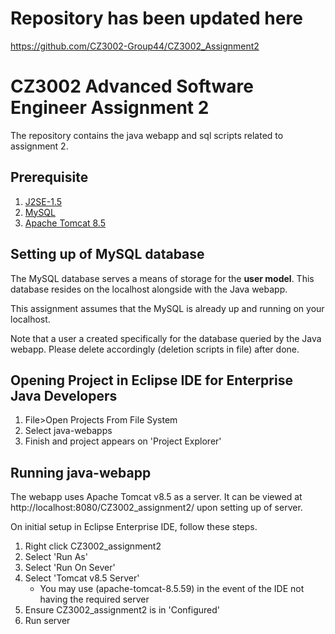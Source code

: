 # Repository has been updated here
https://github.com/CZ3002-Group44/CZ3002_Assignment2

# CZ3002 Advanced Software Engineer Assignment 2
The repository contains the java webapp and sql scripts related to assignment 2.

## Prerequisite
1. [J2SE-1.5](https://www.oracle.com/java/technologies/javase-jre8-downloads.html)
2. [MySQL](https://dev.mysql.com/downloads/)
3. [Apache Tomcat 8.5](apache-tomcat-8.5.59)

## Setting up of MySQL database
The MySQL database serves a means of storage for the **user model**. This database resides on the localhost alongside with the Java webapp.

This assignment assumes that the MySQL is already up and running on your localhost.

Note that a user a created specifically for the database queried by the Java webapp. Please delete accordingly (deletion scripts in file) after done.

## Opening Project in Eclipse IDE for Enterprise Java Developers
1. File>Open Projects From File System
2. Select java-webapps
3. Finish and project appears on 'Project Explorer'

## Running java-webapp
The webapp uses Apache Tomcat v8.5 as a server. It can be viewed at http://localhost:8080/CZ3002_assignment2/ upon setting up of server. 

On initial setup in Eclipse Enterprise IDE, follow these steps.
1. Right click CZ3002_assignment2
2. Select 'Run As'
3. Select 'Run On Sever'
4. Select 'Tomcat v8.5 Server'
    - You may use (apache-tomcat-8.5.59) in the event of the IDE not having the required server
5. Ensure CZ3002_assignment2 is in 'Configured'
6. Run server






